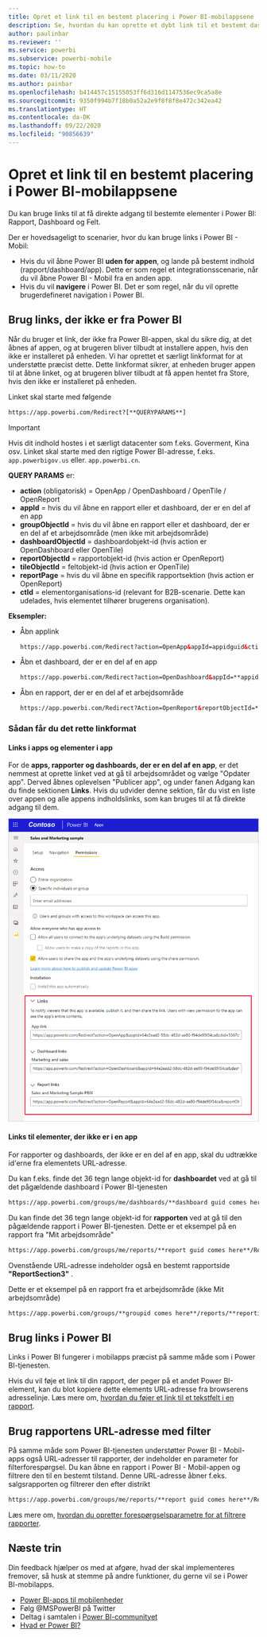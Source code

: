 ```yaml
---
title: Opret et link til en bestemt placering i Power BI-mobilappsene
description: Se, hvordan du kan oprette et dybt link til et bestemt dashboard, felt eller en rapport i Power BI-mobilappen ved hjælp af en URI (Uniform Resource Identifier).
author: paulinbar
ms.reviewer: ''
ms.service: powerbi
ms.subservice: powerbi-mobile
ms.topic: how-to
ms.date: 03/11/2020
ms.author: painbar
ms.openlocfilehash: b414457c15155053ff6d316d1147536ec9ca5a8e
ms.sourcegitcommit: 9350f994b7f18b0a52a2e9f8f8f8e472c342ea42
ms.translationtype: HT
ms.contentlocale: da-DK
ms.lasthandoff: 09/22/2020
ms.locfileid: "90856639"
---
```

# <a name="create-a-link-to-a-specific-location-in-the-power-bi-mobile-apps"></a>Opret et link til en bestemt placering i Power BI-mobilappsene
Du kan bruge links til at få direkte adgang til bestemte elementer i Power BI: Rapport, Dashboard og Felt.

Der er hovedsageligt to scenarier, hvor du kan bruge links i Power BI - Mobil: 

* Hvis du vil åbne Power BI **uden for appen**, og lande på bestemt indhold (rapport/dashboard/app). Dette er som regel et integrationsscenarie, når du vil åbne Power BI - Mobil fra en anden app. 
* Hvis du vil **navigere** i Power BI. Det er som regel, når du vil oprette brugerdefineret navigation i Power BI.


## <a name="use-links-from-outside-of-power-bi"></a>Brug links, der ikke er fra Power BI
Når du bruger et link, der ikke fra Power BI-appen, skal du sikre dig, at det åbnes af appen, og at brugeren bliver tilbudt at installere appen, hvis den ikke er installeret på enheden. Vi har oprettet et særligt linkformat for at understøtte præcist dette. Dette linkformat sikrer, at enheden bruger appen til at åbne linket, og at brugeren bliver tilbudt at få appen hentet fra Store, hvis den ikke er installeret på enheden.

Linket skal starte med følgende  
```html
https://app.powerbi.com/Redirect?[**QUERYPARAMS**]
```

> [!IMPORTANT]
> Hvis dit indhold hostes i et særligt datacenter som f.eks. Goverment, Kina osv. Linket skal starte med den rigtige Power BI-adresse, f.eks. `app.powerbigov.us` eller. `app.powerbi.cn`.   
>


**QUERY PARAMS** er:
* **action** (obligatorisk) = OpenApp / OpenDashboard / OpenTile / OpenReport
* **appId** = hvis du vil åbne en rapport eller et dashboard, der er en del af en app 
* **groupObjectId** = hvis du vil åbne en rapport eller et dashboard, der er en del af et arbejdsområde (men ikke mit arbejdsområde)
* **dashboardObjectId** = dashboardobjekt-id (hvis action er OpenDashboard eller OpenTile)
* **reportObjectId** = rapportobjekt-id (hvis action er OpenReport)
* **tileObjectId** = feltobjekt-id (hvis action er OpenTile)
* **reportPage** = hvis du vil åbne en specifik rapportsektion (hvis action er OpenReport)
* **ctId** = elementorganisations-id (relevant for B2B-scenarie. Dette kan udelades, hvis elementet tilhører brugerens organisation).

**Eksempler:**

* Åbn applink 
  ```html
  https://app.powerbi.com/Redirect?action=OpenApp&appId=appidguid&ctid=organizationid
  ```

* Åbn et dashboard, der er en del af en app 
  ```html
  https://app.powerbi.com/Redirect?action=OpenDashboard&appId=**appidguid**&dashboardObjectId=**dashboardidguid**&ctid=**organizationid**
  ```

* Åbn en rapport, der er en del af et arbejdsområde
  ```html
  https://app.powerbi.com/Redirect?Action=OpenReport&reportObjectId=**reportidguid**&groupObjectId=**groupidguid**&reportPage=**ReportSectionName**
  ```

### <a name="how-to-get-the-right-link-format"></a>Sådan får du det rette linkformat

#### <a name="links-of-apps-and-items-in-app"></a>Links i apps og elementer i app

For de **apps, rapporter og dashboards, der er en del af en app**, er det nemmest at oprette linket ved at gå til arbejdsområdet og vælge "Opdater app". Derved åbnes oplevelsen "Publicer app", og under fanen Adgang kan du finde sektionen **Links**. Hvis du udvider denne sektion, får du vist en liste over appen og alle appens indholdslinks, som kan bruges til at få direkte adgang til dem.

![Links til publicering i apps i Power BI ](./media/mobile-apps-links/mobile-link-copy-app-links.png)

#### <a name="links-of-items-not-in-app"></a>Links til elementer, der ikke er i en app 

For rapporter og dashboards, der ikke er en del af en app, skal du udtrække id'erne fra elementets URL-adresse.

Du kan f.eks. finde det 36 tegn lange objekt-id for **dashboardet** ved at gå til det pågældende dashboard i Power BI-tjenesten 

```html
https://app.powerbi.com/groups/me/dashboards/**dashboard guid comes here**?ctid=**organization id comes here**`
```

Du kan finde det 36 tegn lange objekt-id for **rapporten** ved at gå til den pågældende rapport i Power BI-tjenesten.
Dette er et eksempel på en rapport fra "Mit arbejdsområde"

```html
https://app.powerbi.com/groups/me/reports/**report guid comes here**/ReportSection3?ctid=**organization id comes here**`
```
Ovenstående URL-adresse indeholder også en bestemt rapportside **"ReportSection3"** .

Dette er et eksempel på en rapport fra et arbejdsområde (ikke Mit arbejdsområde)

```html
https://app.powerbi.com/groups/**groupid comes here**/reports/**reportid comes here**/ReportSection1?ctid=**organizationid comes here**
```

## <a name="use-links-inside-power-bi"></a>Brug links i Power BI

Links i Power BI fungerer i mobilapps præcist på samme måde som i Power BI-tjenesten.

Hvis du vil føje et link til din rapport, der peger på et andet Power BI-element, kan du blot kopiere dette elements URL-adresse fra browserens adresselinje. Læs mere om, [hvordan du føjer et link til et tekstfelt i en rapport](../../create-reports/service-add-hyperlink-to-text-box.md).

## <a name="use-report-url-with-filter"></a>Brug rapportens URL-adresse med filter
På samme måde som Power BI-tjenesten understøtter Power BI - Mobil-apps også URL-adresser til rapporter, der indeholder en parameter for filterforespørgsel. Du kan åbne en rapport i Power BI - Mobil-appen og filtrere den til en bestemt tilstand. Denne URL-adresse åbner f.eks. salgsrapporten og filtrerer den efter distrikt

```html
https://app.powerbi.com/groups/me/reports/**report guid comes here**/ReportSection3?ctid=**organization id comes here**&filter=Store/Territory eq 'NC'
```

Læs mere om, [hvordan du opretter forespørgselsparametre for at filtrere rapporter](../../collaborate-share/service-url-filters.md).

## <a name="next-steps"></a>Næste trin
Din feedback hjælper os med at afgøre, hvad der skal implementeres fremover, så husk at stemme på andre funktioner, du gerne vil se i Power BI-mobilapps. 

* [Power BI-apps til mobilenheder](mobile-apps-for-mobile-devices.md)
* Følg @MSPowerBI på Twitter
* Deltag i samtalen i [Power BI-communityet](https://community.powerbi.com/)
* [Hvad er Power BI?](../../fundamentals/power-bi-overview.md)
